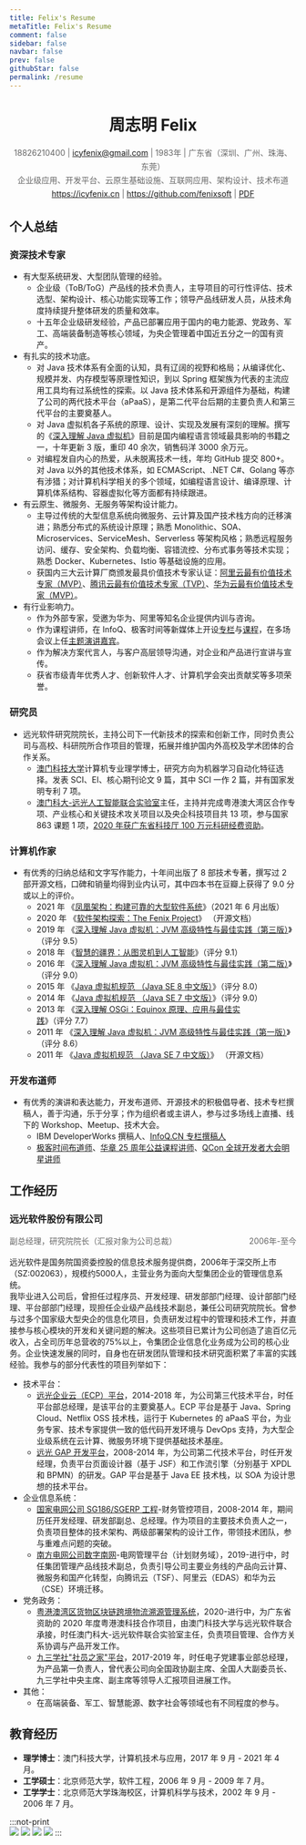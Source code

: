```yaml
---
title: Felix's Resume
metaTitle: Felix's Resume
comment: false
sidebar: false
navbar: false
prev: false
githubStar: false
permalink: /resume
---
```


<center style="margin-top: 0"><h1>周志明 Felix</h1></center>

<center style="line-height: 24px; color: #666; font-size: 14px; word-break: keep-all;">
18826210400 | <a href="icyfenix@gmail.com">icyfenix@gmail.com</a> | 1983年 | 广东省（深圳、广州、珠海、东莞）<br/>
企业级应用、开发平台、云原生基础设施、互联网应用、架构设计、技术布道<br/>
<a href="https://icyfenix.cn" target="_blank">https://icyfenix.cn</a> | <a href="https://github.com/fenixsoft" target="_blank">https://github.com/fenixsoft</a> | <a href="https://raw.githubusercontent.com/fenixsoft/awesome-fenix/master/introduction/_private/resume.pdf">PDF</a><br/>
</center>

## 个人总结

### 资深技术专家

- 有大型系统研发、大型团队管理的经验。
  - 企业级（ToB/ToG）产品线的技术负责人，主导项目的可行性评估、技术选型、架构设计、核心功能实现等工作；领导产品线研发人员，从技术角度持续提升整体研发的质量和效率。
  - 十五年企业级研发经验，产品已部署应用于国内的电力能源、党政务、军工、高端装备制造等核心领域，为央企管理着中国近五分之一的国有资产。
- 有扎实的技术功底。
  - 对 Java 技术体系有全面的认知，具有辽阔的视野和格局；从编译优化、规模并发、内存模型等原理性知识，到以 Spring 框架族为代表的主流应用工具均有过系统性的探索。以 Java 技术体系和开源组件为基础，构建了公司的两代技术平台（aPaaS），是第二代平台后期的主要负责人和第三代平台的主要奠基人。
  - 对 Java 虚拟机各子系统的原理、设计、实现及发展有深刻的理解。撰写的《[深入理解 Java 虚拟机](https://book.douban.com/subject/34907497/)》目前是国内编程语言领域最具影响的书籍之一，十年更新 3 版，重印 40 余次，销售码洋 3000 余万元。
  - 对编程发自内心的热爱，从未脱离技术一线，年均 GitHub 提交 800+。对 Java 以外的其他技术体系，如 ECMAScript、.NET C#、Golang 等亦有涉猎；对计算机科学相关的多个领域，如编程语言设计、编译原理、计算机体系结构、容器虚拟化等方面都有持续跟进。
- 有云原生、微服务、无服务等架构设计能力。
  - 主导过传统的大型信息系统向微服务、云计算及国产技术栈方向的迁移演进；熟悉分布式的系统设计原理；熟悉 Monolithic、SOA、Microservices、ServiceMesh、Serverless 等架构风格；熟悉远程服务访问、缓存、安全架构、负载均衡、容错流控、分布式事务等技术实现；熟悉 Docker、Kubernetes、Istio 等基础设施的应用。
  - 获国内三大云计算厂商颁发最具价值技术专家认证：[阿里云最有价值技术专家（MVP）](https://mvp.aliyun.com/mvp/detail/487)、[腾讯云最有价值技术专家（TVP）](https://cloud.tencent.com/tvp/132)、[华为云最有价值技术专家（MVP）](https://developer.huaweicloud.com/mvp/member)。
- 有行业影响力。
  - 作为外部专家，受邀为华为、阿里等知名企业提供内训与咨询。
  - 作为课程讲师，在 InfoQ、极客时间等新媒体上开设[专栏](https://www.infoq.cn/profile/CD59DD20F93F11/publish)与[课程](https://time.geekbang.org/opencourse/intro/100064201)，在多场会议上任[主题演讲嘉宾](https://time.geekbang.org/opencourse/detail/100067401)。
  - 作为解决方案代言人，与客户高层领导沟通，对企业和产品进行宣讲与宣传。
  - 获省市级青年优秀人才、创新软件人才、计算机学会突出贡献奖等多项荣誉。

### 研究员

- 远光软件研究院院长，主持公司下一代新技术的探索和创新工作，同时负责公司与高校、科研院所合作项目的管理，拓展并维护国内外高校及学术团体的合作关系。
  - [澳门科技大学](https://www.must.edu.mo/)计算机专业理学博士，研究方向为机器学习自动化特征选择。发表 SCI、EI、核心期刊论文 9 篇，其中 SCI 一作 2 篇，并有国家发明专利 7 项。
  - [澳门科大-远光人工智能联合实验室](https://www.must.edu.mo/cn/fi/labs/research/ygsoft)主任，主持并完成粤港澳大湾区合作专项、产业核心和关键技术攻关项目以及央企科技项目共 13 项，参与国家 863 课题 1 项，[2020 年获广东省科技厅 100 万元科研经费资助](http://gdstc.gd.gov.cn/zwgk_n/tzgg/content/post_3094436.html)。

### 计算机作家

- 有优秀的归纳总结和文字写作能力，十年间出版了 8 部技术专著，撰写过 2 部开源文档，口碑和销量均得到业内认可，其中四本书在豆瓣上获得了 9.0 分或以上的评价。
  - 2021 年 《[凤凰架构：构建可靠的大型软件系统](https://icyfenix.cn/introduction/about-book.html)》（2021 年 6 月出版）
  - 2020 年 《[软件架构探索：The Fenix Project](https://icyfenix.cn/)》 （开源文档）
  - 2019 年 《[深入理解 Java 虚拟机：JVM 高级特性与最佳实践（第三版）](https://book.douban.com/subject/34907497/)》（评分 9.5）
  - 2018 年 《[智慧的疆界：从图灵机到人工智能](https://book.douban.com/subject/30379536/)》（评分 9.1）
  - 2016 年 《[深入理解 Java 虚拟机：JVM 高级特性与最佳实践（第二版）](https://book.douban.com/subject/24722612/)》（评分 9.0）
  - 2015 年 《[Java 虚拟机规范 （Java SE 8 中文版）](https://book.douban.com/subject/26418340/)》（评分 8.0）
  - 2014 年 《[Java 虚拟机规范 （Java SE 7 中文版）](https://book.douban.com/subject/25792515/)》（评分 9.0）
  - 2013 年 《[深入理解 OSGi：Equinox 原理、应用与最佳实践](https://book.douban.com/subject/21324330/)》（评分 7.7）
  - 2011 年 《[深入理解 Java 虚拟机：JVM 高级特性与最佳实践（第一版）](https://book.douban.com/subject/6522893/)》（评分 8.6）
  - 2011 年 《[Java 虚拟机规范 （Java SE 7 中文版）](https://www.iteye.com/topic/1117824)》 （开源文档）

### 开发布道师

- 有优秀的演讲和表达能力，开发布道师、开源技术的积极倡导者、技术专栏撰稿人，善于沟通，乐于分享；作为组织者或主讲人，参与过多场线上直播、线下的 Workshop、Meetup、技术大会。
  - IBM DeveloperWorks 撰稿人、[InfoQ.CN 专栏撰稿人](https://www.infoq.cn/profile/CD59DD20F93F11/publish)
  - [极客时间布道师](https://time.geekbang.org/opencourse/intro/100064201)、[华章 25 周年公益课程讲师](https://xie.infoq.cn/article/36ec9efa0697377af0d043b1e)、[QCon 全球开发者大会明星讲师](https://qcon.infoq.cn/2020/shenzhen/)

## 工作经历

### 远光软件股份有限公司

<p style="display:block; height: 24px; line-height: 24px; color: #666; font-size: 14px;">
<span style="float:right">2006年-至今</span>
<span style="float:left">副总经理，研究院院长（汇报对象为公司总裁）</span>
</p>
<p style="clear: both;">
远光软件是国务院国资委控股的信息技术服务提供商，2006年于深交所上市（SZ:002063），规模约5000人，主营业务为面向大型集团企业的管理信息系统。<br/>我毕业进入公司后，曾担任过程序员、开发经理、研发部部门经理、设计部部门经理、平台部部门经理，现担任企业级产品线技术副总，兼任公司研究院院长。曾参与过多个国家级大型央企的信息化项目，负责研发过程中的管理和技术工作，并直接参与核心模块的开发和关键问题的解决。这些项目已累计为公司创造了逾百亿元收入，占全司历年总营收的75%以上，令集团企业信息化业务成为公司的核心业务。企业快速发展的同时，自身也在研发团队管理和技术研究面积累了丰富的实践经验。我参与的部分代表性的项目列举如下：
</p>

- 技术平台：
  - [远光企业云（ECP）平台](https://www.ygsoft.com/Cloud/ECPPlatform.html)，2014-2018 年，为公司第三代技术平台，时任平台部总经理，是该平台的主要奠基人。ECP 平台是基于 Java、Spring Cloud、Netflix OSS 技术栈，运行于 Kubernetes 的 aPaaS 平台，为业务专家、技术专家提供一致的低代码开发环境与 DevOps 支持，为大型企业级系统在云计算、微服务环境下提供基础技术基座。
  - [远光 GAP 开发平台]()，2008-2014 年，为公司第二代技术平台，时任开发经理，负责平台页面设计器（基于 JSF）和工作流引擎（分别基于 XPDL 和 BPMN）的研发。GAP 平台是基于 Java EE 技术栈，以 SOA 为设计思想的技术平台。
- 企业信息系统：
  - [国家电网公司 SG186/SGERP 工程](http://www.sgcio.com/interview/guandian/3505.html)-财务管控项目，2008-2014 年，期间历任开发经理、研发部副总、总经理。作为项目的主要技术负责人之一，负责项目整体的技术架构、两级部署架构的设计工作，带领技术团队，参与重难点问题的突破。
  - [南方电网公司数字南网](https://shupeidian.bjx.com.cn/html/20190718/993684.shtml)-电网管理平台（计划财务域），2019-进行中，时任集团管理产品线技术副总，负责引导公司主要业务线的产品向云计算、微服务和国产化转型，向腾讯云（TSF）、阿里云（EDAS）和华为云（CSE）环境迁移。
- 党务政务：
  - [粤港澳湾区货物区块链跨境物流溯源管理系统](http://gdstc.gd.gov.cn/attachment/0/402/402305/3094436.pdf)，2020-进行中，为广东省资助的 2020 年度粤港澳科技合作项目，由澳门科技大学与远光软件联合承接，时任澳门科大-远光软件联合实验室主任，负责项目管理、合作方关系协调与产品开发工作。
  - [九三学社"社员之家"平台](https://www.ygsoft.com/contents/news/1273.html)，2017-2019 年，时任电子党建事业部总经理，为产品第一负责人，曾代表公司向全国政协副主席、全国人大副委员长、九三学社中央主席、副主席等领导人汇报项目进展工作。
- 其他：
  - 在高端装备、军工、智慧能源、数字社会等领域也有不同程度的参与。

## 教育经历

- **理学博士**：澳门科技大学，计算机技术与应用，2017 年 9 月 - 2021 年 4 月。
- **工学硕士**：北京师范大学，软件工程，2006 年 9 月 - 2009 年 7 月。
- **工学学士**：北京师范大学珠海校区，计算机科学与技术，2002 年 9 月 - 2006 年 7 月。

:::not-print
<br/>
<swiper :autoPlay='false'  :showIndicator='true' >
<slide><img src="../images/icyfenix3.jpg" /></slide>
<slide><img src="../images/icyfenix.jpg" /></slide>
<slide><img src="../images/icyfenix2.jpg" /></slide>
<slide><img src="../images/icyfenix4.jpg" /></slide>
</swiper>
:::

